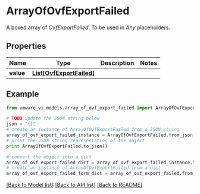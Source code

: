 # ArrayOfOvfExportFailed

A boxed array of *OvfExportFailed*. To be used in *Any* placeholders. 

## Properties
Name | Type | Description | Notes
------------ | ------------- | ------------- | -------------
**value** | [**List[OvfExportFailed]**](OvfExportFailed.md) |  | 

## Example

```python
from vmware_vi.models.array_of_ovf_export_failed import ArrayOfOvfExportFailed

# TODO update the JSON string below
json = "{}"
# create an instance of ArrayOfOvfExportFailed from a JSON string
array_of_ovf_export_failed_instance = ArrayOfOvfExportFailed.from_json(json)
# print the JSON string representation of the object
print ArrayOfOvfExportFailed.to_json()

# convert the object into a dict
array_of_ovf_export_failed_dict = array_of_ovf_export_failed_instance.to_dict()
# create an instance of ArrayOfOvfExportFailed from a dict
array_of_ovf_export_failed_form_dict = array_of_ovf_export_failed.from_dict(array_of_ovf_export_failed_dict)
```
[[Back to Model list]](../README.md#documentation-for-models) [[Back to API list]](../README.md#documentation-for-api-endpoints) [[Back to README]](../README.md)


